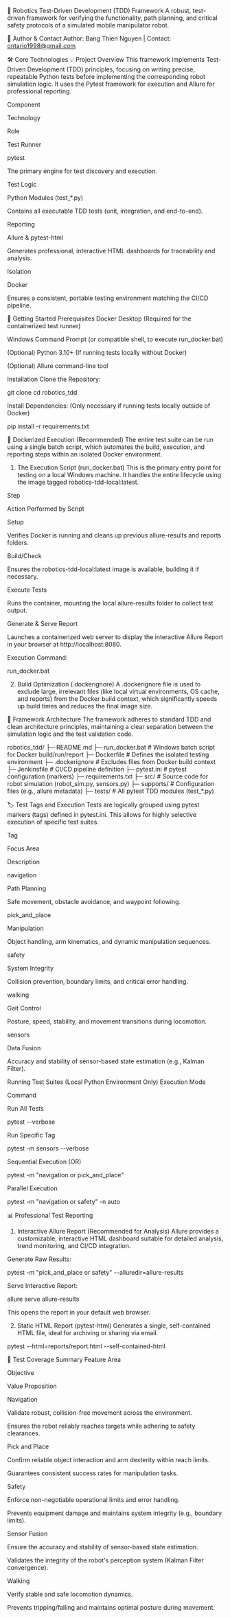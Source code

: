 🤖 Robotics Test-Driven Development (TDD) Framework
A robust, test-driven framework for verifying the functionality, path planning, and critical safety protocols of a simulated mobile manipulator robot.

👤 Author & Contact
Author: Bang Thien Nguyen | Contact: ontario1998@gmail.com

🛠️ Core Technologies
💡 Project Overview
This framework implements Test-Driven Development (TDD) principles, focusing on writing precise, repeatable Python tests before implementing the corresponding robot simulation logic. It uses the Pytest framework for execution and Allure for professional reporting.

Component

Technology

Role

Test Runner

pytest

The primary engine for test discovery and execution.

Test Logic

Python Modules (test_*.py)

Contains all executable TDD tests (unit, integration, and end-to-end).

Reporting

Allure & pytest-html

Generates professional, interactive HTML dashboards for traceability and analysis.

Isolation

Docker

Ensures a consistent, portable testing environment matching the CI/CD pipeline.

🚀 Getting Started
Prerequisites
Docker Desktop (Required for the containerized test runner)

Windows Command Prompt (or compatible shell, to execute run_docker.bat)

(Optional) Python 3.10+ (If running tests locally without Docker)

(Optional) Allure command-line tool

Installation
Clone the Repository:

git clone <your-repository-url>
cd robotics_tdd

Install Dependencies:
(Only necessary if running tests locally outside of Docker)

pip install -r requirements.txt

🐳 Dockerized Execution (Recommended)
The entire test suite can be run using a single batch script, which automates the build, execution, and reporting steps within an isolated Docker environment.

1. The Execution Script (run_docker.bat)
This is the primary entry point for testing on a local Windows machine. It handles the entire lifecycle using the image tagged robotics-tdd-local:latest.

Step

Action Performed by Script

Setup

Verifies Docker is running and cleans up previous allure-results and reports folders.

Build/Check

Ensures the robotics-tdd-local:latest image is available, building it if necessary.

Execute Tests

Runs the container, mounting the local allure-results folder to collect test output.

Generate & Serve Report

Launches a containerized web server to display the interactive Allure Report in your browser at http://localhost:8080.

Execution Command:

run_docker.bat

2. Build Optimization (.dockerignore)
A .dockerignore file is used to exclude large, irrelevant files (like local virtual environments, OS cache, and reports) from the Docker build context, which significantly speeds up build times and reduces the final image size.

🌳 Framework Architecture
The framework adheres to standard TDD and clean architecture principles, maintaining a clear separation between the simulation logic and the test validation code.

robotics_tdd/
├─ README.md
├─ run_docker.bat                   # Windows batch script for Docker build/run/report
├─ Dockerfile                       # Defines the isolated testing environment
├─ .dockerignore                    # Excludes files from Docker build context
├─ Jenkinsfile                      # CI/CD pipeline definition
├─ pytest.ini                       # pytest configuration (markers)
├─ requirements.txt
├─ src/                             # Source code for robot simulation (robot_sim.py, sensors.py)
├─ supports/                        # Configuration files (e.g., allure metadata)
├─ tests/                           # All pytest TDD modules (test_*.py)

🏷️ Test Tags and Execution
Tests are logically grouped using pytest markers (tags) defined in pytest.ini. This allows for highly selective execution of specific test suites.

Tag

Focus Area

Description

navigation

Path Planning

Safe movement, obstacle avoidance, and waypoint following.

pick_and_place

Manipulation

Object handling, arm kinematics, and dynamic manipulation sequences.

safety

System Integrity

Collision prevention, boundary limits, and critical error handling.

walking

Gait Control

Posture, speed, stability, and movement transitions during locomotion.

sensors

Data Fusion

Accuracy and stability of sensor-based state estimation (e.g., Kalman Filter).

Running Test Suites (Local Python Environment Only)
Execution Mode

Command

Run All Tests

pytest --verbose

Run Specific Tag

pytest -m sensors --verbose

Sequential Execution (OR)

pytest -m "navigation or pick_and_place"

Parallel Execution

pytest -m "navigation or safety" -n auto

📊 Professional Test Reporting
1. Interactive Allure Report (Recommended for Analysis)
Allure provides a customizable, interactive HTML dashboard suitable for detailed analysis, trend monitoring, and CI/CD integration.

Generate Raw Results:

pytest -m "pick_and_place or safety" --alluredir=allure-results

Serve Interactive Report:

allure serve allure-results

This opens the report in your default web browser.

2. Static HTML Report (pytest-html)
Generates a single, self-contained HTML file, ideal for archiving or sharing via email.

pytest --html=reports/report.html --self-contained-html

📝 Test Coverage Summary
Feature Area

Objective

Value Proposition

Navigation

Validate robust, collision-free movement across the environment.

Ensures the robot reliably reaches targets while adhering to safety clearances.

Pick and Place

Confirm reliable object interaction and arm dexterity within reach limits.

Guarantees consistent success rates for manipulation tasks.

Safety

Enforce non-negotiable operational limits and error handling.

Prevents equipment damage and maintains system integrity (e.g., boundary limits).

Sensor Fusion

Ensure the accuracy and stability of sensor-based state estimation.

Validates the integrity of the robot's perception system (Kalman Filter convergence).

Walking

Verify stable and safe locomotion dynamics.

Prevents tripping/falling and maintains optimal posture during movement.

